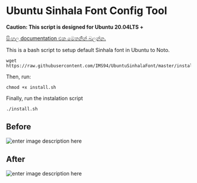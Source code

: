 

# Ubuntu Sinhala Font Config Tool
**Caution: This script is designed for Ubuntu 20.04LTS +** 

[සිංහල documentation එක මෙතනින් බලන්න.](https://github.com/IMS94/UbuntuSinhalaFont/blob/master/README_si.md) 

This is a bash script to setup default Sinhala font in Ubuntu to Noto.

```
wget https://raw.githubusercontent.com/IMS94/UbuntuSinhalaFont/master/install.sh
```
Then, run:
```
chmod +x install.sh 
```

Finally, run the instalation script
```
./install.sh
```

## Before
![enter image description here](https://raw.githubusercontent.com/pasan93/UbuntuSinhalaFont/master/before.jpg)

## After
![enter image description here](https://raw.githubusercontent.com/pasan93/UbuntuSinhalaFont/master/after.jpg)

